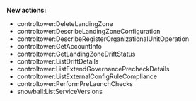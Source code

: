 **New actions:**

- controltower:DeleteLandingZone
- controltower:DescribeLandingZoneConfiguration
- controltower:DescribeRegisterOrganizationalUnitOperation
- controltower:GetAccountInfo
- controltower:GetLandingZoneDriftStatus
- controltower:ListDriftDetails
- controltower:ListExtendGovernancePrecheckDetails
- controltower:ListExternalConfigRuleCompliance
- controltower:PerformPreLaunchChecks
- snowball:ListServiceVersions
